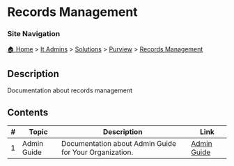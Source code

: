 <!-- description: Documentation about records management -->

# Records Management

### Site Navigation
[🏠 Home](../../../../README.md) > [It Admins](../../../README.md) > [Solutions](../../README.md) > [Purview](../README.md) > [Records Management](README.md)

## Description
Documentation about records management

## Contents

| **#** | **Topic** | **Description** | **Link** |
|---|---|---|---|
| 1 | Admin Guide | Documentation about Admin Guide for Your Organization. | [Admin Guide](admin-guide.md) |